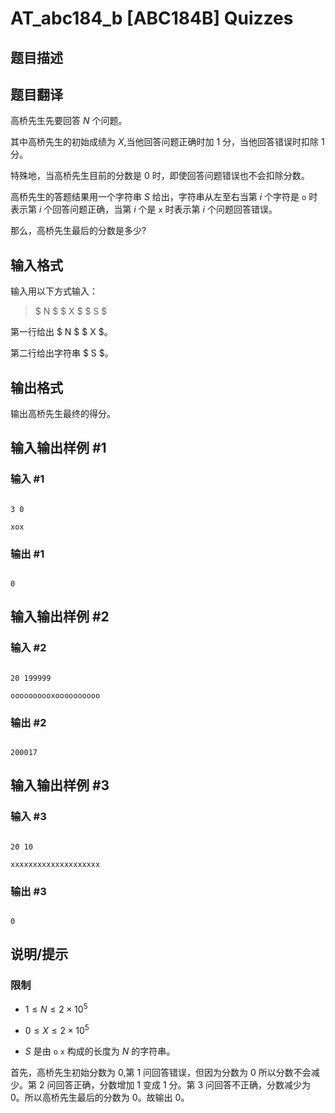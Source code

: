 # AT_abc184_b [ABC184B] Quizzes

## 题目描述

## 题目翻译

高桥先生先要回答 $N$ 个问题。

其中高桥先生的初始成绩为 $X$,当他回答问题正确时加 $1$ 分，当他回答错误时扣除 $1$ 分。

特殊地，当高桥先生目前的分数是 $0$ 时，即使回答问题错误也不会扣除分数。

高桥先生的答题结果用一个字符串 $S$ 给出，字符串从左至右当第 $i$ 个字符是 `o` 时表示第 $i$ 个回答问题正确，当第 $i$ 个是 `x` 时表示第 $i$ 个问题回答错误。

那么，高桥先生最后的分数是多少?

## 输入格式

输入用以下方式输入：

> $ N $ $ X $ $ S $

第一行给出 $ N $ $ X $。

第二行给出字符串 $ S $。

## 输出格式

输出高桥先生最终的得分。

## 输入输出样例 #1

### 输入 #1

```
3 0
xox
```

### 输出 #1

```
0
```

## 输入输出样例 #2

### 输入 #2

```
20 199999
oooooooooxoooooooooo
```

### 输出 #2

```
200017
```

## 输入输出样例 #3

### 输入 #3

```
20 10
xxxxxxxxxxxxxxxxxxxx
```

### 输出 #3

```
0
```

## 说明/提示

### 限制

* $1 \leq N \leq 2 \times 10^5$
* $0 \leq X \leq 2 \times 10^5$
* $S$ 是由 `o` `x` 构成的长度为 $N$ 的字符串。


首先，高桥先生初始分数为 $0$,第 $1$ 问回答错误，但因为分数为 $0$ 所以分数不会减少。第 $2$ 问回答正确，分数增加 $1$ 变成 $1$ 分。第 $3$ 问回答不正确，分数减少为 $0$。所以高桥先生最后的分数为 $0$。故输出 $0$。